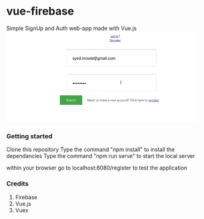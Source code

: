 # vue-firebase
Simple SignUp and Auth web-app made with Vue.js
![demo](demo.gif)

### Getting started

Clone this repository
Type the command "npm install" to install the dependancies
Type the command "npm run serve" to start the local server

within your browser go to localhost:8080/register to test the application



### Credits
1) Firebase
2) Vue.js
3) Vuex


